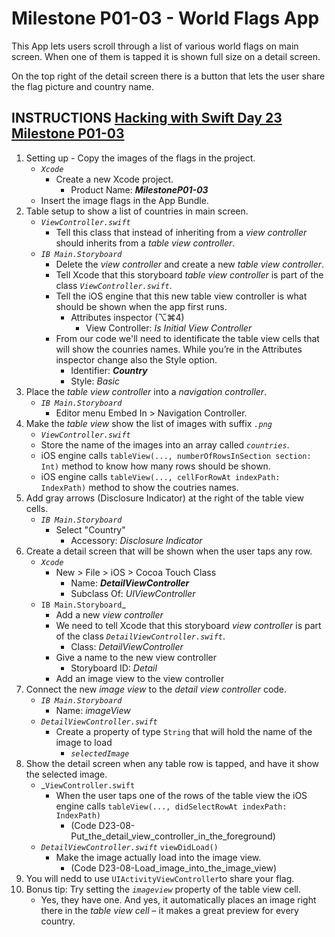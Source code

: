 # Milestone P01-03 - World Flags App

This App lets users scroll through a list of various world flags on main screen. When one of them is tapped it is shown full size on a detail screen.

On the top right of the detail screen there is a button that lets the user share the flag picture and country name.

## INSTRUCTIONS [Hacking with Swift Day 23 Milestone P01-03](https://www.hackingwithswift.com/100/23)

1. Setting up  - Copy the images of the flags in the project.
   - _`Xcode`_
     - Create a new Xcode project.
       - Product Name: **_MilestoneP01-03_**
   - Insert the image flags in the App Bundle.
2. Table setup to show a list of countries in main screen.
   - _`ViewController.swift`_
     - Tell this class that instead of inheriting from a _view controller_ should inherits from a _table view controller_.
   - _`IB Main.Storyboard`_
     - Delete the _view controller_ and create a new _table view controller_.
     - Tell Xcode that this storyboard _table view controller_ is part of the class _`ViewController.swift`_.
     - Tell the iOS engine that this new table view controller is what should be shown when the app first runs.
       - Attributes inspector (⌥⌘4)
         - View Controller: _Is Initial View Controller_
     - From our code we'll need to identificate the table view cells that will show the counries names. While you’re in the Attributes inspector change also the Style option.
       - Identifier: **_Country_**
       - Style: _Basic_
3. Place the _table view controller_ into a _navigation controller_.
   - _`IB Main.Storyboard`_
     - Editor menu Embed In > Navigation Controller.
4. Make the _table view_ show the list of images with suffix _`.png`_
   - _`ViewController.swift`_
   - Store the name of the images into an array called _`countries`_.
   - iOS engine calls `tableView(..., numberOfRowsInSection section: Int)` method  to know how many rows should be shown.
   - iOS engine calls `tableView(..., cellForRowAt indexPath: IndexPath)` method to show the coutries names.
5. Add gray arrows (Disclosure Indicator) at the right of the table view cells.
   - _`IB Main.Storyboard`_
     - Select "Country"
       - Accessory: _Disclosure Indicator_
6. Create a detail screen that will be shown when the user taps any row.
   - _`Xcode`_
     - New > File > iOS > Cocoa Touch Class
       - Name: **_DetailViewController_**
       - Subclass Of: _UIViewController_
   - `IB Main.Storyboard`_
     - Add a new _view controller_
     - We need to tell Xcode that this storyboard _view controller_ is part of the class _`DetailViewController.swift`_.
       - Class: _DetailViewController_
     - Give a name to the new view controller
        - Storyboard ID: _Detail_
     - Add an image view to the view controller
7. Connect the new _image view_ to the _detail view controller_ code.
   - _`IB Main.Storyboard`_
     - Name: _imageView_
   - _`DetailViewController.swift`_
     - Create a property of type `String` that will hold the name of the image to load
       - _`selectedImage`_
8. Show the detail screen when any table row is tapped, and have it show the selected image.
   - _`ViewController.swift`
     - When the user taps one of the rows of the table view the iOS engine calls `tableView(..., didSelectRowAt indexPath: IndexPath)`
       - (Code D23-08-Put_the_detail_view_controller_in_the_foreground)
   - _`DetailViewController.swift`_ `viewDidLoad()`
     - Make the image actually load into the image view.
       - (Code D23-08-Load_image_into_the_image_view)
9. You will nedd to use `UIActivityViewController`to share your flag.
0. Bonus tip: Try setting the _`imageview`_ property of the table view cell. 
   - Yes, they have one. And yes, it automatically places an image right there in the _table view cell_ – it makes a great preview for every country.
